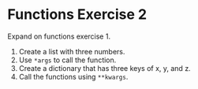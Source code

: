 # Functions Exercise 2

Expand on functions exercise 1.

1. Create a list with three numbers.
2. Use `*args` to call the function.
3. Create a dictionary that has three keys of x, y, and z.
4. Call the functions using `**kwargs`.
